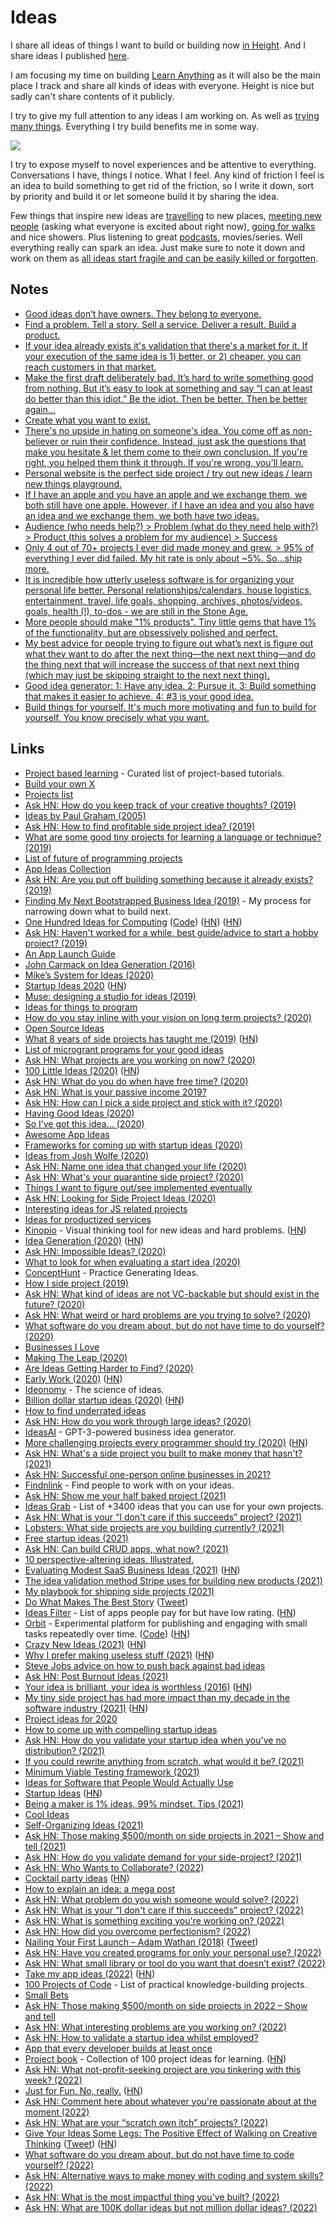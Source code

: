 # Ideas

I share all ideas of things I want to build or building now [in Height](../focusing/goals.md). And I share ideas I published [here](https://nikiv.dev/projects).

I am focusing my time on building [Learn Anything](learn-anything.md) as it will also be the main place I track and share all kinds of ideas with everyone. Height is nice but sadly can't share contents of it publicly.

I try to give my full attention to any ideas I am working on. As well as [trying many things](https://twitter.com/levelsio/status/1457315274466594817). Everything I try build benefits me in some way.

![](https://i.imgur.com/CXLG4IY.jpg)

I try to expose myself to novel experiences and be attentive to everything. Conversations I have, things I notice. What I feel. Any kind of friction I feel is an idea to build something to get rid of the friction, so I write it down, sort by priority and build it or let someone build it by sharing the idea.

Few things that inspire new ideas are [travelling](../travel/travel.md) to new places, [meeting new people](../work/communication.md) (asking what everyone is excited about right now), [going for walks](https://twitter.com/emollick/status/1590785568929382401) and nice showers. Plus listening to great [podcasts](../podcasts/podcasts.md), movies/series. Well everything really can spark an idea. Just make sure to note it down and work on them as [all ideas start fragile and can be easily killed or forgotten](https://www.youtube.com/watch?v=2oksetv3i90).

## Notes

- [Good ideas don’t have owners. They belong to everyone.](https://galaxyproject.org/jxtx/)
- [Find a problem. Tell a story. Sell a service. Deliver a result. Build a product.](https://twitter.com/jackbutcher/status/1316747172306616321)
- [If your idea already exists it's validation that there's a market for it. If your execution of the same idea is 1) better, or 2) cheaper, you can reach customers in that market.](https://twitter.com/levelsio/status/1321428353811943424)
- [Make the first draft deliberately bad. It’s hard to write something good from nothing. But it’s easy to look at something and say “I can at least do better than this idiot.” Be the idiot. Then be better. Then be better again...](https://twitter.com/cahollenbeck/status/1327296301596352512)
- [Create what you want to exist.](https://twitter.com/muratpak/status/1346171808295350272)
- [There's no upside in hating on someone's idea. You come off as non-believer or ruin their confidence. Instead, just ask the questions that make you hesitate & let them come to their own conclusion. If you're right, you helped them think it through. If you're wrong, you'll learn.](https://twitter.com/Suhail/status/1019643883376873472)
- [Personal website is the perfect side project / try out new ideas / learn new things playground.](https://twitter.com/Gavmn/status/1399089921814634501)
- [If I have an apple and you have an apple and we exchange them, we both still have one apple. However, if I have an idea and you also have an idea and we exchange them, we both have two ideas.](https://twitter.com/Julian/status/1411882234970132481)
- [Audience (who needs help?) > Problem (what do they need help with?) > Product (this solves a problem for my audience) > Success](https://twitter.com/PocketBryan/status/1438615537987293191)
- [Only 4 out of 70+ projects I ever did made money and grew. > 95% of everything I ever did failed. My hit rate is only about ~5%. So...ship more.](https://twitter.com/levelsio/status/1457315274466594817)
- [It is incredible how utterly useless software is for organizing your personal life better. Personal relationships/calendars, house logistics, entertainment, travel, life goals, shopping, archives, photos/videos, goals, health (!), to-dos - we are still in the Stone Age.](https://twitter.com/punk6529/status/1504551473945972740)
- [More people should make "1% products". Tiny little gems that have 1% of the functionality, but are obsessively polished and perfect.](https://twitter.com/palm_beach_m/status/1507220620328808449)
- [My best advice for people trying to figure out what’s next is figure out what they want to do after the next thing—the next next thing—and do the thing next that will increase the success of that next next thing (which may just be skipping straight to the next next thing).](https://twitter.com/dwr/status/1519900289855152129)
- [Good idea generator: 1: Have any idea. 2: Pursue it. 3: Build something that makes it easier to achieve. 4: #3 is your good idea.](https://twitter.com/mattwensing/status/1552136584224509954)
- [Build things for yourself. It's much more motivating and fun to build for yourself. You know precisely what you want.](https://twitter.com/thomaspaulmann/status/1589238572296859652)

## Links

- [Project based learning](https://github.com/tuvtran/project-based-learning) - Curated list of project-based tutorials.
- [Build your own X](https://github.com/codecrafters-io/build-your-own-x)
- [Projects list](https://github.com/karan/Projects)
- [Ask HN: How do you keep track of your creative thoughts? (2019)](https://news.ycombinator.com/item?id=18837345)
- [Ideas by Paul Graham (2005)](http://www.paulgraham.com/ideas.html)
- [Ask HN: How to find profitable side project idea? (2019)](https://news.ycombinator.com/item?id=19164037)
- [What are some good tiny projects for learning a language or technique? (2019)](https://lobste.rs/s/twzcc6/what_are_some_good_tiny_projects_for)
- [List of future of programming projects](https://github.com/pel-daniel/mind-bicyles)
- [App Ideas Collection](https://github.com/florinpop17/app-ideas)
- [Ask HN: Are you put off building something because it already exists? (2019)](https://news.ycombinator.com/item?id=19774997)
- [Finding My Next Bootstrapped Business Idea (2019)](https://www.derrickreimer.com/essays/2019/05/28/finding-my-next-bootstrapped-business-idea.html) - My process for narrowing down what to build next.
- [One Hundred Ideas for Computing](https://samsquire.github.io/ideas/) ([Code](https://github.com/samsquire/ideas)) ([HN](https://news.ycombinator.com/item?id=22265541)) ([HN](https://news.ycombinator.com/item?id=27206198))
- [Ask HN: Haven't worked for a while, best guide/advice to start a hobby project? (2019)](https://news.ycombinator.com/item?id=21861412)
- [An App Launch Guide](https://github.com/adamwulf/app-launch-guide)
- [John Carmack on Idea Generation (2016)](https://amasad.me/carmack)
- [Mike’s System for Ideas (2020)](https://thesweetsetup.com/mikes-system-for-ideas-part-1/)
- [Startup Ideas 2020](https://dcgross.com/2020-startup-themes/?src=t) ([HN](https://news.ycombinator.com/item?id=22076787))
- [Muse: designing a studio for ideas (2019)](https://www.inkandswitch.com/muse-studio-for-ideas.html)
- [Ideas for things to program](https://github.com/joereynolds/what-to-code)
- [How do you stay inline with your vision on long term projects? (2020)](https://lobste.rs/s/pg1ne9/how_do_you_stay_inline_with_your_vision_on)
- [Open Source Ideas](https://github.com/open-source-ideas/open-source-ideas)
- [What 8 years of side projects has taught me (2019)](https://www.junglecoder.com/blog/idea-chain-themes) ([HN](https://news.ycombinator.com/item?id=22344771))
- [List of microgrant programs for your good ideas](https://github.com/nayafia/microgrants)
- [Ask HN: What projects are you working on now? (2020)](https://news.ycombinator.com/item?id=22648431)
- [100 Little Ideas (2020)](https://www.collaborativefund.com/blog/100-little-ideas/) ([HN](https://news.ycombinator.com/item?id=22382694))
- [Ask HN: What do you do when have free time? (2020)](https://news.ycombinator.com/item?id=21521275)
- [Ask HN: What is your passive income 2019?](https://news.ycombinator.com/item?id=21389776)
- [Ask HN: How can I pick a side project and stick with it? (2020)](https://news.ycombinator.com/item?id=22792829)
- [Having Good Ideas (2020)](https://overcast.fm/+Y-HVeYIpY)
- [So I’ve got this idea... (2020)](https://josefwasinski.com/posts/so-ive-got-this-idea/)
- [Awesome App Ideas](https://github.com/tastejs/awesome-app-ideas)
- [Frameworks for coming up with startup ideas (2020)](https://twitter.com/eriktorenberg/status/1243820695047421953)
- [Ideas from Josh Wolfe (2020)](https://www.xsrus.com/writing/posts/josh-wolfe/)
- [Ask HN: Name one idea that changed your life (2020)](https://news.ycombinator.com/item?id=23092657)
- [Ask HN: What's your quarantine side project? (2020)](https://news.ycombinator.com/item?id=23170881)
- [Things I want to figure out/see implemented eventually](https://beepb00p.xyz/ideas.html)
- [Ask HN: Looking for Side Project Ideas (2020)](https://news.ycombinator.com/item?id=23290536)
- [Interesting ideas for JS related projects](https://twitter.com/Vjeux/status/1264241470598340608)
- [Ideas for productized services](https://twitter.com/tylertringas/status/1265189085334904834)
- [Kinopio](https://kinopio.club/) - Visual thinking tool for new ideas and hard problems. ([HN](https://news.ycombinator.com/item?id=24132631))
- [Idea Generation (2020)](https://blog.samaltman.com/idea-generation) ([HN](https://news.ycombinator.com/item?id=23341179))
- [Ask HN: Impossible Ideas? (2020)](https://news.ycombinator.com/item?id=23594735)
- [What to look for when evaluating a start idea (2020)](https://twitter.com/lennysan/status/1275819005568118784)
- [ConceptHunt](https://concepthunt.com/) - Practice Generating Ideas.
- [How I side project (2019)](https://thesephist.com/posts/how-i-side-project/)
- [Ask HN: What kind of ideas are not VC-backable but should exist in the future? (2020)](https://news.ycombinator.com/item?id=23697840)
- [Ask HN: What weird or hard problems are you trying to solve? (2020)](https://news.ycombinator.com/item?id=23735676)
- [What software do you dream about, but do not have time to do yourself? (2020)](https://lobste.rs/s/8aiw6g/what_software_do_you_dream_about_do_not)
- [Businesses I Love](https://sweatystartup.com/businesses-i-love/)
- [Making The Leap (2020)](https://www.coreyhaines.co/blog/leap)
- [Are Ideas Getting Harder to Find? (2020)](https://web.stanford.edu/~chadj/IdeaPF.pdf)
- [Early Work (2020)](http://paulgraham.com/early.html) ([HN](https://news.ycombinator.com/item?id=24836090))
- [Ideonomy](http://ideonomy.mit.edu/) - The science of ideas.
- [Billion dollar startup ideas (2020)](https://www.youtube.com/watch?v=3YKNr-LiblI) ([HN](https://news.ycombinator.com/item?id=25101463))
- [How to find underrated ideas](https://twitter.com/amasad/status/1327793928746147840)
- [Ask HN: How do you work through large ideas? (2020)](https://news.ycombinator.com/item?id=25217436)
- [IdeasAI](https://ideasai.net/) - GPT-3-powered business idea generator.
- [More challenging projects every programmer should try (2020)](https://web.eecs.utk.edu/~azh/blog/morechallengingprojects.html) ([HN](https://news.ycombinator.com/item?id=25489879))
- [Ask HN: What's a side project you built to make money that hasn't? (2021)](https://news.ycombinator.com/item?id=25580637)
- [Ask HN: Successful one-person online businesses in 2021?](https://news.ycombinator.com/item?id=25614966)
- [Findnlink](https://www.findnlink.com/) - Find people to work with on your ideas.
- [Ask HN: Show me your half baked project (2021)](https://news.ycombinator.com/item?id=25700135)
- [Ideas Grab](https://www.ideasgrab.com/) - List of +3400 ideas that you can use for your own projects.
- [Ask HN: What is your “I don't care if this succeeds” project? (2021)](https://news.ycombinator.com/item?id=25992782)
- [Lobsters: What side projects are you building currently? (2021)](https://lobste.rs/s/nytdx6/what_side_projects_are_you_building)
- [Free startup ideas (2021)](https://danromero.org/free-startup-ideas.html)
- [Ask HN: Can build CRUD apps, what now? (2021)](https://news.ycombinator.com/item?id=26693494)
- [10 perspective-altering ideas. Illustrated.](https://twitter.com/jackbutcher/status/1378743787716022275)
- [Evaluating Modest SaaS Business Ideas (2021)](https://greaterdanorequalto.com/evaluating-modest-saas-business-ideas/) ([HN](https://news.ycombinator.com/item?id=26763521))
- [The idea validation method Stripe uses for building new products (2021)](https://www.indiehackers.com/post/the-idea-validation-method-stripe-uses-for-building-new-products-8d4ce7747e)
- [My playbook for shipping side projects (2021)](https://brianlovin.com/writing/my-playbook-for-shipping-side-projects)
- [Do What Makes The Best Story](https://amasad.me/story) ([Tweet](https://twitter.com/KennethCassel/status/1388460504109174785))
- [Ideas Filter](http://ideasfilter.com/) - List of apps people pay for but have low rating. ([HN](https://news.ycombinator.com/item?id=27007767))
- [Orbit](https://withorbit.com/) - Experimental platform for publishing and engaging with small tasks repeatedly over time. ([Code](https://github.com/andymatuschak/orbit)) ([HN](https://news.ycombinator.com/item?id=27051468))
- [Crazy New Ideas (2021)](http://paulgraham.com/newideas.html) ([HN](https://news.ycombinator.com/item?id=27061789))
- [Why I prefer making useless stuff (2021)](https://web.eecs.utk.edu/~azh/blog/makinguselessstuff.html) ([HN](https://news.ycombinator.com/item?id=27256867))
- [Steve Jobs advice on how to push back against bad ideas](https://twitter.com/GK3/status/1398328733782601730)
- [Ask HN: Post Burnout Ideas (2021)](https://news.ycombinator.com/item?id=27410951)
- [Your idea is brilliant, your idea is worthless (2016)](https://stonemaiergames.com/kickstarter-lesson-204-your-idea-is-brilliant-your-idea-is-worthless/) ([HN](https://news.ycombinator.com/item?id=27892066))
- [My tiny side project has had more impact than my decade in the software industry (2021)](https://mike.zwobble.org/2021/08/side-projects-vs-industry/) ([HN](https://news.ycombinator.com/item?id=28025693))
- [Project ideas for 2020](https://www.ianbicking.org/blog/2020/09/project-ideas-2020.html)
- [How to come up with compelling startup ideas](https://twitter.com/gregisenberg/status/1422204739182342148)
- [Ask HN: How do you validate your startup idea when you've no distribution? (2021)](https://news.ycombinator.com/item?id=28263375)
- [If you could rewrite anything from scratch, what would it be? (2021)](https://lobste.rs/s/sdum3p/if_you_could_rewrite_anything_from)
- [Minimum Viable Testing framework (2021)](https://twitter.com/gaganbiyani/status/1438505843444502539)
- [Ideas for Software that People Would Actually Use](https://github.com/Divide-By-0/app-ideas-people-would-use)
- [Startup Ideas](https://www.gwern.net/Startup-ideas) ([HN](https://news.ycombinator.com/item?id=28757980))
- [Being a maker is 1% ideas, 99% mindset. Tips (2021)](https://twitter.com/thisiskp_/status/1453012295391526924)
- [Cool Ideas](https://github.com/0xngmi/ideas)
- [Self-Organizing Ideas (2021)](https://subconscious.substack.com/p/self-organizing-ideas)
- [Ask HN: Those making $500/month on side projects in 2021 – Show and tell (2021)](https://news.ycombinator.com/item?id=29667095)
- [Ask HN: How do you validate demand for your side-project? (2021)](https://news.ycombinator.com/item?id=29691811)
- [Ask HN: Who Wants to Collaborate? (2022)](https://news.ycombinator.com/item?id=29759115)
- [Cocktail party ideas](https://danluu.com/cocktail-ideas/) ([HN](https://news.ycombinator.com/item?id=30185229))
- [How to explain an idea: a mega post](https://www.markpollard.net/how-to-explain-an-idea/)
- [Ask HN: What problem do you wish someone would solve? (2022)](https://news.ycombinator.com/item?id=30232853)
- [Ask HN: What is your “I don't care if this succeeds” project? (2022)](https://news.ycombinator.com/item?id=30283264)
- [Ask HN: What is something exciting you're working on? (2022)](https://news.ycombinator.com/item?id=30419926)
- [Ask HN: How did you overcome perfectionism? (2022)](https://news.ycombinator.com/item?id=30589374)
- [Nailing Your First Launch – Adam Wathan (2018)](https://www.youtube.com/watch?v=ajrDxZRpP9M) ([Tweet](https://twitter.com/mpocock1/status/1507491400392318983))
- [Ask HN: Have you created programs for only your personal use? (2022)](https://news.ycombinator.com/item?id=31018836)
- [Ask HN: What small library or tool do you want that doesn’t exist? (2022)](https://news.ycombinator.com/item?id=31217300)
- [Take my app ideas (2022)](https://austinhenley.com/blog/takemyappideas.html) ([HN](https://news.ycombinator.com/item?id=31368853))
- [100 Projects of Code](https://github.com/aceking007/100ProjectsOfCode) - List of practical knowledge-building projects.
- [Small Bets](https://dvassallo.gumroad.com/l/small-bets)
- [Ask HN: Those making $500/month on side projects in 2022 – Show and tell](https://news.ycombinator.com/item?id=32806068)
- [Ask HN: What interesting problems are you working on? (2022)](https://news.ycombinator.com/item?id=32865428)
- [Ask HN: How to validate a startup idea whilst employed?](https://news.ycombinator.com/item?id=32875224)
- [App that every developer builds at least once](https://twitter.com/adamwathan/status/1579944464826912768)
- [Project book](https://projectbook.code.brettchalupa.com/) - Collection of 100 project ideas for learning. ([HN](https://news.ycombinator.com/item?id=33245614))
- [Ask HN: What not-profit-seeking project are you tinkering with this week? (2022)](https://news.ycombinator.com/item?id=33256412)
- [Just for Fun. No, really.](https://justforfunnoreally.dev/) ([HN](https://news.ycombinator.com/item?id=33255920))
- [Ask HN: Comment here about whatever you're passionate about at the moment (2022)](https://news.ycombinator.com/item?id=33488891)
- [Ask HN: What are your “scratch own itch” projects? (2022)](https://news.ycombinator.com/item?id=33582687)
- [Give Your Ideas Some Legs: The Positive Effect of Walking on Creative Thinking](https://www.apa.org/pubs/journals/releases/xlm-a0036577.pdf) ([Tweet](https://twitter.com/emollick/status/1590785568929382401)) ([HN](https://news.ycombinator.com/item?id=33620716))
- [What software do you dream about, but do not have time to code yourself? (2022)](https://lobste.rs/s/gjza8a/what_software_do_you_dream_about_do_not)
- [Ask HN: Alternative ways to make money with coding and system skills? (2022)](https://news.ycombinator.com/item?id=33619650)
- [Ask HN: What is the most impactful thing you've built? (2022)](https://news.ycombinator.com/item?id=33659852)
- [Ask HN: What are 100K dollar ideas but not million dollar ideas? (2022)](https://news.ycombinator.com/item?id=33729424)
